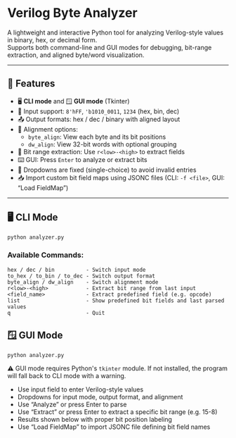 # Verilog Byte Analyzer

A lightweight and interactive Python tool for analyzing Verilog-style values in binary, hex, or decimal form.  
Supports both command-line and GUI modes for debugging, bit-range extraction, and aligned byte/word visualization.

---

## 🔧 Features

- 🖥️ **CLI mode** and 🪟 **GUI mode** (Tkinter)
- 🔢 Input support: `8'hFF`, `'b1010_0011`, `1234` (hex, bin, dec)
- 📤 Output formats: hex / dec / binary with aligned layout
- 📐 Alignment options:
  - `byte_align`: View each byte and its bit positions
  - `dw_align`: View 32-bit words with optional grouping
- 🧠 Bit range extraction: Use `r<low>-<high>` to extract fields
- ⌨️ GUI: Press `Enter` to analyze or extract bits
- 🧩 Dropdowns are fixed (single-choice) to avoid invalid entries
- 📥 Import custom bit field maps using JSONC files (CLI: `-f <file>`, GUI: “Load FieldMap”)

---

## 🖥️ CLI Mode

```bash
python analyzer.py
```

### Available Commands:

```
hex / dec / bin          - Switch input mode  
to_hex / to_bin / to_dec - Switch output format  
byte_align / dw_align    - Switch alignment mode  
r<low>-<high>            - Extract bit range from last input  
<field_name>             - Extract predefined field (e.g. opcode)  
list                     - Show predefined bit fields and last parsed values  
q                        - Quit
```

## 🪟 GUI Mode

```bash
python analyzer.py
```

⚠️ GUI mode requires Python's `tkinter` module. If not installed, the program will fall back to CLI mode with a warning.

- Use input field to enter Verilog-style values
- Dropdowns for input mode, output format, and alignment
- Use “Analyze” or press Enter to parse
- Use “Extract” or press Enter to extract a specific bit range (e.g. 15-8)
- Results shown below with proper bit position labeling
- Use “Load FieldMap” to import JSONC file defining bit field names